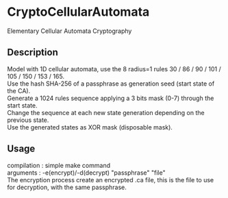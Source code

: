 # CryptoCellularAutomata
Elementary Cellular Automata Cryptography

## Description
Model with 1D cellular automata, use the 8 radius=1 rules 30 / 86 / 90 / 101 / 105 / 150 / 153 / 165.  
Use the hash SHA-256 of a passphrase as generation seed (start state of the CA).  
Generate a 1024 rules sequence applying a 3 bits mask (0-7) through the start state.  
Change the sequence at each new state generation depending on the previous state.  
Use the generated states as XOR mask (disposable mask).  

## Usage
compilation : simple make command  
arguments : -e(encrypt)/-d(decrypt) "passphrase" "file"  
The encryption process create an encrypted .ca file, this is the file to use for decryption, with the same passphrase.  
